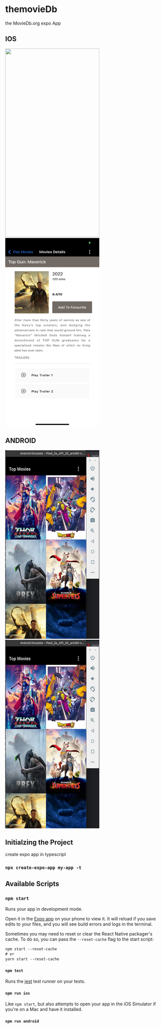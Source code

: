 # themovieDb
the MovieDb.org  expo App


## IOS 

<img src="https://github.com/NavjotSingh01/themovieDb_Expo/blob/main/assets/IPHONE1.png" width="300" height="600">
<img src="https://github.com/NavjotSingh01/themovieDb_Expo/blob/main/assets/IPHONE2.png" width="300" height="600">

## ANDROID

<img src="https://github.com/NavjotSingh01/themovieDb_Expo/blob/main/assets/ANDROID1.png" width="300" height="600">
<img src="https://github.com/NavjotSingh01/themovieDb_Expo/blob/main/assets/ANDROID1.png" width="300" height="600">





## Initialzing the Project

create expo app in typescript

### `npx create-expo-app my-app -t`

## Available Scripts

### `npm start`

Runs your app in development mode.

Open it in the [Expo app](https://expo.io) on your phone to view it. It will reload if you save edits to your files, and you will see build errors and logs in the terminal.

Sometimes you may need to reset or clear the React Native packager's cache. To do so, you can pass the `--reset-cache` flag to the start script:

```
npm start --reset-cache
# or
yarn start --reset-cache
```

#### `npm test`

Runs the [jest](https://github.com/facebook/jest) test runner on your tests.

#### `npm run ios`

Like `npm start`, but also attempts to open your app in the iOS Simulator if you're on a Mac and have it installed.

#### `npm run android`
